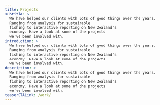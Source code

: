 ```yaml
---
title: Projects
subtitle: >
  We have helped our clients with lots of good things over the years. 
  Ranging from analysis for sustainable
  fishing to interactive reporting on New Zealand's 
  economy. Have a look at some of the projects 
  we've been involved with.
introduction: >
  We have helped our clients with lots of good things over the years. 
  Ranging from analysis for sustainable
  fishing to interactive reporting on New Zealand's 
  economy. Have a look at some of the projects 
  we've been involved with.
description: >
  We have helped our clients with lots of good things over the years. 
  Ranging from analysis for sustainable
  fishing to interactive reporting on New Zealand's 
  economy. Have a look at some of the projects 
  we've been involved with.
teaserCTALink: /work/
---
```


